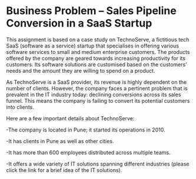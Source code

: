 # Business Problem – Sales Pipeline Conversion in a SaaS Startup
This assignment is based on a case study on TechnoServe, a fictitious tech SaaS (software as a service) startup that specialises in offering various software services to small and medium enterprise customers. The products offered by the company are geared towards increasing productivity for its customers. Its software solutions are customised based on the customers’ needs and the amount they are willing to spend on a product.

As TechnoServe is a SaaS provider, its revenue is highly dependent on the number of clients. However, the company faces a pertinent problem that is prevalent in the IT industry today: declining conversions across its sales funnel. This means the company is failing to convert its potential customers into clients.

Here are a few important details about TechnoServe:

-The company is located in Pune; it started its operations in 2010.

-It has clients in Pune as well as other cities.

-It has more than 600 employees distributed across multiple teams.

-It offers a wide variety of IT solutions spanning different industries (please click the link for a brief idea of the IT solutions).
